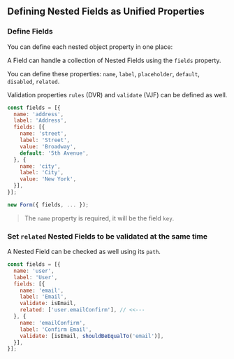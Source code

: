 ## Defining Nested Fields as Unified Properties

### Define Fields

You can define each nested object property in one place:

A Field can handle a collection of Nested Fields using the `fields` property.

You can define these properties: `name`, `label`, `placeholder`, `default`, `disabled`, `related`.

Validation properties `rules` (DVR) and `validate` (VJF) can be defined as well.

```javascript
const fields = [{
  name: 'address',
  label: 'Address',
  fields: [{
    name: 'street',
    label: 'Street',
    value: 'Broadway',
    default: '5th Avenue',
  }, {
    name: 'city',
    label: 'City',
    value: 'New York',
  }],
}];

new Form({ fields, ... });
```

> The `name` property is required, it will be the field `key`.

### Set `related` Nested Fields to be validated at the same time

A Nested Field can be checked as well using its `path`.

```javascript
const fields = [{
  name: 'user',
  label: 'User',
  fields: [{
    name: 'email',
    label: 'Email',
    validate: isEmail,
    related: ['user.emailConfirm'], // <<---
  }, {
    name: 'emailConfirm',
    label: 'Confirm Email',
    validate: [isEmail, shouldBeEqualTo('email')],
  }],
}];
```
